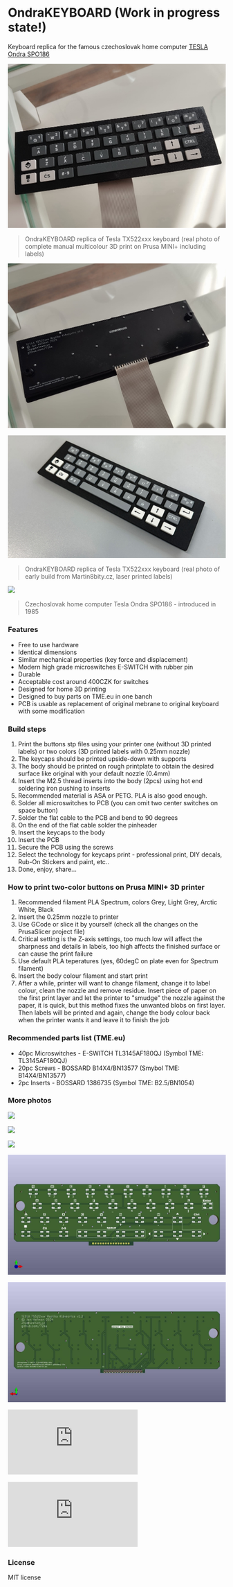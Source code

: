 # OndraKEYBOARD (Work in progress state!)

 Keyboard replica for the famous czechoslovak home computer [TESLA Ondra SPO186](http://www.ondraspo186.8u.cz/ "Tento web se zabývá československým počítačem Tesla Ondra SPO 186")
 
![](https://github.com/72ka/OndraKEYBOARD/blob/main/Images/OndraKEYBOARD_3D_potisk.jpg)
> OndraKEYBOARD replica of Tesla TX522xxx keyboard (real photo of complete manual multicolour 3D print on Prusa MINI+ including labels)

![](https://github.com/72ka/OndraKEYBOARD/blob/main/Images/OndraKEYBOARD_back.jpg)

![](https://github.com/72ka/OndraKEYBOARD/blob/main/Images/OndraKEYBOARD_potisk_v1_angle.jpg)
> OndraKEYBOARD replica of Tesla TX522xxx keyboard (real photo of early build from Martin8bity.cz, laser printed labels)

![](https://upload.wikimedia.org/wikipedia/commons/thumb/e/eb/OndraComputer.jpg/1920px-OndraComputer.jpg)
> Czechoslovak home computer Tesla Ondra SPO186 - introduced in 1985

### Features

- Free to use hardware
- Identical dimensions
- Similar mechanical properties (key force and displacement)
- Modern high grade microswitches E-SWITCH with rubber pin
- Durable
- Acceptable cost around 400CZK for switches
- Designed for home 3D printing
- Designed to buy parts on TME.eu in one banch
- PCB is usable as replacement of original mebrane to original keyboard with some modification

### Build steps

1. Print the buttons stp files using your printer one (without 3D printed labels) or two colors (3D printed labels with 0.25mm nozzle)
2. The keycaps should be printed upside-down with supports
3. The body should be printed on rough printplate to obtain the desired surface like original with your default nozzle (0.4mm)
4. Insert the M2.5 thread inserts into the body (2pcs) using hot end soldering iron pushing to inserts
5. Recommended material is ASA or PETG. PLA is also good enough.
6. Solder all microswitches to PCB (you can omit two center switches on space button)
7. Solder the flat cable to the PCB and bend to 90 degrees
8. On the end of the flat cable solder the pinheader
9. Insert the keycaps to the body
10. Insert the PCB
11. Secure the PCB using the screws
12. Select the technology for keycaps print - professional print, DIY decals, Rub-On Stickers and paint, etc..
13. Done, enjoy, share...

### How to print two-color buttons on Prusa MINI+ 3D printer

1. Recommended filament PLA Spectrum, colors Grey, Light Grey, Arctic White, Black
2. Insert the 0.25mm nozzle to printer
3. Use GCode or slice it by yourself (check all the changes on the PrusaSlicer project file)
4. Critical setting is the Z-axis settings, too much low will affect the sharpness and details in labels, too high affects the finished surface or can cause the print failure
5. Use default PLA teperatures (yes, 60degC on plate even for Spectrum filament)
6. Insert the body colour filament and start print
6. After a while, printer will want to change filament, change it to label colour, clean the nozzle and remove residue. Insert piece of paper on the first print layer and let the printer to "smudge" the nozzle against the paper, it is quick, but this method fixes the unwanted blobs on first layer. Then labels will be printed and again, change the body colour back when the printer wants it and leave it to finish the job



### Recommended parts list (TME.eu)

- 40pc Microswitches - E-SWITCH TL3145AF180QJ (Symbol TME: TL3145AF180QJ)
- 20pc Screws - BOSSARD B14X4/BN13577 (Smybol TME: B14X4/BN13577)
- 2pc  Inserts - BOSSARD 1386735 (Symbol TME: B2.5/BN1054)


### More photos

![](https://github.com/72ka/OndraKEYBOARD/blob/main/Images/Sn%C3%ADmek%20obrazovky%202024-07-22%20160958.png)

![](https://github.com/72ka/OndraKEYBOARD/blob/main/Images/Sn%C3%ADmek%20obrazovky%202024-07-22%20161455.png)

![](https://github.com/72ka/OndraKEYBOARD/blob/main/Images/Sn%C3%ADmek%20obrazovky%202024-07-22%20161424.png)

![](https://github.com/72ka/OndraKEYBOARD/blob/main/Images/Klavesnice1.jpg)

![](https://github.com/72ka/OndraKEYBOARD/blob/main/Images/Klavesnice2.jpg)

![](https://www.oldcomp.cz/download/file.php?id=19486&mode=view)

![](https://www.oldcomp.cz/download/file.php?id=19485&mode=view)

### License

MIT license

